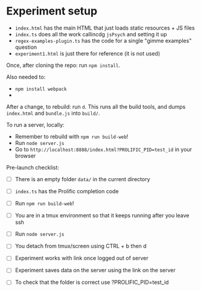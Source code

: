 # Experiment setup

- `index.html` has the main HTML that just loads static resources + JS files
- `index.ts` does all the work callincdg `jsPsych` and setting it up
- `regex-examples-plugin.ts` has the code for a single "gimme examples" question
- `experiment1.html` is just there for reference (it is not used)

Once, after cloning the repo: run `npm install`.

Also needed to:
 - `npm install webpack`
 - 

After a change, to rebuild: run `d`. This runs all the
build tools, and dumps `index.html` and `bundle.js` into `build/`.

To run a server, locally:
 - Remember to rebuild with `npm run build-web`!
 - Run `node server.js`
 - Go to `http://localhost:8888/index.html?PROLIFIC_PID=test_id` in your browser

Pre-launch checklist:
 - [ ] There is an empty folder `data/` in the current directory
 - [ ] `index.ts` has the Prolific completion code
 - [ ] Run `npm run build-web`!
 - [ ] You are in a tmux environment so that it keeps running after you leave ssh
 - [ ] Run `node server.js`
 - [ ] You detach from tmux/screen using CTRL + b then d 
 - [ ] Experiment works with link once logged out of server
 - [ ] Experiment saves data on the server using the link on the server
 - [ ] To check that the folder is correct use ?PROLIFIC_PID=test_id

